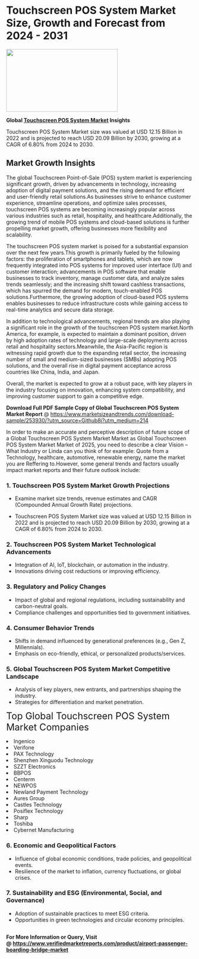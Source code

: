 <H1>Touchscreen POS System Market Size, Growth and Forecast from 2024 - 2031</H1><img class="aligncenter size-medium wp-image-584254" src="https://thirdeyenews.in/wp-content/uploads/2024/09/Global-Market-Research-300x168.jpeg" alt="" width="300" height="168" /><p><strong>Global&nbsp;<a href="https://www.marketsizeandtrends.com/download-sample/253930/?utm_source=Github8j?utm_medium=214">Touchscreen POS System Market</a> Insights</strong></p><p>Touchscreen POS System Market size was valued at USD 12.15 Billion in 2022 and is projected to reach USD 20.09 Billion by 2030, growing at a CAGR of 6.80% from 2024 to 2030.</p><p><h2>Market Growth Insights</h2> <p>The global Touchscreen Point-of-Sale (POS) system market is experiencing significant growth, driven by advancements in technology, increasing adoption of digital payment solutions, and the rising demand for efficient and user-friendly retail solutions.As businesses strive to enhance customer experience, streamline operations, and optimize sales processes, touchscreen POS systems are becoming increasingly popular across various industries such as retail, hospitality, and healthcare.Additionally, the growing trend of mobile POS systems and cloud-based solutions is further propelling market growth, offering businesses more flexibility and scalability.</p> <p>The touchscreen POS system market is poised for a substantial expansion over the next few years.This growth is primarily fueled by the following factors: the proliferation of smartphones and tablets, which are now frequently integrated into POS systems for improved user interface (UI) and customer interaction; advancements in POS software that enable businesses to track inventory, manage customer data, and analyze sales trends seamlessly; and the increasing shift toward cashless transactions, which has spurred the demand for modern, touch-enabled POS solutions.Furthermore, the growing adoption of cloud-based POS systems enables businesses to reduce infrastructure costs while gaining access to real-time analytics and secure data storage.</p> <p>In addition to technological advancements, regional trends are also playing a significant role in the growth of the touchscreen POS system market.North America, for example, is expected to maintain a dominant position, driven by high adoption rates of technology and large-scale deployments across retail and hospitality sectors.Meanwhile, the Asia-Pacific region is witnessing rapid growth due to the expanding retail sector, the increasing number of small and medium-sized businesses (SMBs) adopting POS solutions, and the overall rise in digital payment acceptance across countries like China, India, and Japan.</p> <p>Overall, the market is expected to grow at a robust pace, with key players in the industry focusing on innovation, enhancing system compatibility, and improving customer support to gain a competitive edge.</p> <p><span class=""><strong>Download Full PDF Sample Copy of Global Touchscreen POS System Market Report</strong> @ <a href="https://www.marketsizeandtrends.com/download-sample/253930/?utm_source=Github8j?utm_medium=214" target="_blank">https://www.marketsizeandtrends.com/download-sample/253930/?utm_source=Github8j?utm_medium=214</a></span></p><p>In order to make an accurate and perceptive description of future scope of a Global&nbsp;Touchscreen POS System Market Market as Global&nbsp;Touchscreen POS System Market Market of 2025, you need to describe a clear Vision &ndash; What Industry or Linda can you think of for example: Quote from a Technology, healthcare, automotive, renewable energy, name the market you are Reffering to.However, some general trends and factors usually impact market reports and their future outlook include:</p><h3>1.&nbsp;<strong>Touchscreen POS System Market Growth Projections</strong></h3><ul><li>Examine market size trends, revenue estimates and CAGR (Compounded Annual Growth Rate) projections.</li><li><p>Touchscreen POS System Market size was valued at USD 12.15 Billion in 2022 and is projected to reach USD 20.09 Billion by 2030, growing at a CAGR of 6.80% from 2024 to 2030.</p></li></ul><h3>2.&nbsp;<strong>Touchscreen POS System Market Technological Advancements</strong></h3><ul><li>Integration of AI, IoT, blockchain, or automation in the industry.</li><li>Innovations driving cost reductions or improving efficiency.</li></ul><h3>3.&nbsp;<strong>Regulatory and Policy Changes</strong></h3><ul><li>Impact of global and regional regulations, including sustainability and carbon-neutral goals.</li><li>Compliance challenges and opportunities tied to government initiatives.</li></ul><h3>4.&nbsp;<strong>Consumer Behavior Trends</strong></h3><ul><li>Shifts in demand influenced by generational preferences (e.g., Gen Z, Millennials).</li><li>Emphasis on eco-friendly, ethical, or personalized products/services.</li></ul><h3>5.&nbsp;<strong>Global Touchscreen POS System Market Competitive Landscape</strong></h3><ul><li>Analysis of key players, new entrants, and partnerships shaping the industry.</li><li>Strategies for differentiation and market penetration.</li></ul><p data-pm-slice="1 1 []"><span style="color: inherit; font-family: inherit; font-size: 25px;">Top Global Touchscreen POS System Market Companies</span></p><div class="" data-test-id=""><p><li>Ingenico</li><li> Verifone</li><li> PAX Technology</li><li> Shenzhen Xinguodu Technology</li><li> SZZT Electronics</li><li> BBPOS</li><li> Centerm</li><li> NEWPOS</li><li> Newland Payment Technology</li><li> Aures Group</li><li> Castles Technology</li><li> Posiflex Technology</li><li> Sharp</li><li> Toshiba</li><li> Cybernet Manufacturing</li></p></div><h3>6.&nbsp;<strong>Economic and Geopolitical Factors</strong></h3><ul><li>Influence of global economic conditions, trade policies, and geopolitical events.</li><li>Resilience of the market to inflation, currency fluctuations, or global crises.</li></ul><h3>7.&nbsp;<strong>Sustainability and ESG (Environmental, Social, and Governance)</strong></h3><ul><li>Adoption of sustainable practices to meet ESG criteria.</li><li>Opportunities in green technologies and circular economy principles.</li></ul><h2><strong style="font-size: 14px;">For More Information or Query, Visit @&nbsp;</strong><a style="background-color: #ffffff; font-size: 14px;" href="https://www.marketsizeandtrends.com/report/touchscreen-pos-system-market/" target="_blank">https://www.verifiedmarketreports.com/product/airport-passenger-boarding-bridge-market</a></h2>